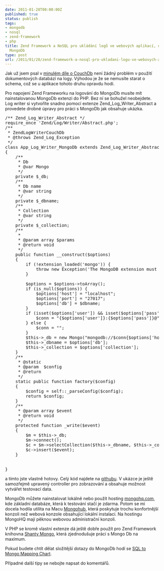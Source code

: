 ```yaml
---
date: 2011-01-28T00:00:00Z
published: true
status: publish
tags:
- mongodb
- nosql
- zend-framework
- php
title: Zend Framework a NoSQL pro ukládání logů ve webových aplikací, díl druhý o
  MongoDb
type: post
url: /2011/01/28/zend-framework-a-nosql-pro-ukladani-logu-ve-webovych-aplikaci-druhy-dil-o-mongodb/
---
```


Jak už jsem psal v <a href="https://blog.prskavec.net/2010/08/zend-framework-a-nosql-pro-ukladani-logu-ve-webovych-aplikaci-dil-1-couchdb/">minulém díle o CouchDb</a> není žádný problém v použití dokumentových databází na logy. Výhodou je že se nemusíte starat o schema, což se u aplikace tohoto druhu opravdu hodí.

Pro napojení Zend Frameworku na logování do MongoDb musíte mít nainstalovanou MongoDb extenzi do PHP. Bez ní se bohužel neobejdete. Log writer si vytvoříte snadno pomocí extenze Zend_Log_Writer_Abstract a provedete drobné úpravy pro práci s MongoDb jak obsahuje ukázka.

<pre class="code php">
/** Zend_Log_Writer_Abstract */
require_once 'Zend/Log/Writer/Abstract.php';
/**
 * ZendLogWriterCouchDb
 * @throws Zend_Log_Exception
 */
class App_Log_Writer_MongoDb extends Zend_Log_Writer_Abstract
{
    /**
     * Db
     * @var Mongo
     */
    private $_db;
    /**
     * Db name
     * @var string
     */
    private $_dbname;
    /**
     * Collection
     * @var string
     */
    private $_collection;
    /**
     *
     * @param array $params
     * @return void
     */
    public function __construct($options)
    {
        if (!extension_loaded('mongo')) {
            throw new Exception('The MongoDB extension must be loaded for using this logger !');
        }

        $options = $options->toArray();
        if (is_null($options)) {
            $options['host'] = "localhost";
            $options['port'] = "27017";
            $options['db'] = $dbname;
        }
        if (isset($options['user']) && isset($options['pass'])) {
            $conn = "{$options['user']}:{$options['pass']}@";
        } else {
            $conn = "";
        }
        $this->_db = new Mongo("mongodb://$conn{$options['host']}:{$options['port']}/{$options['db']}");
        $this->_dbname = $options['db'];
        $this->_collection = $options['collection'];
    }
    /**
     * @static
     * @param  $config
     * @return
     */
    static public function factory($config)
    {
        $config = self::_parseConfig($config);
        return $config;
    }
    /**
     * @param array $event
     * @return void
     */
    protected function _write($event)
    {
        $m = $this->_db;
        $m->connect();
        $c = $m->selectCollection($this->_dbname, $this->_collection);
        $c->insert($event);
    }


}
</pre>

a tímto jste vlastně hotovy. Celý kód najdete na <a href='https://github.com/abtris/phplogger-mongodb'>githubu</a>. V ukázce je ještě samozřejmě upravený controller pro zobrazování a obsahuje možnost vytvářet testovací data.

MongoDb můžete nainstalovat lokálně nebo použít hosting <a href='https://mongohq.com'>mongohq.com</a>, kde základní databáze, která k testování stačí je zdarma. Potom se mi docela hodila utilita na Macu <a href="https://mongohub.todayclose.com/">Mongohub</a>, která poskytuje trochu konfortnější konzoli než webová konzole obsahující lokální instalaci. Na hostingu MongoHQ mají pěknou webovou administrační konzoli.

V PHP se kromě vlastní extenze dá ještě dobře použít pro Zend Framework knihovna <a href="https://github.com/coen-hyde/Shanty-Mongo">Shanty Mongo</a>, která zjednodušuje práci s Mongo Db na maximum.

Pokud budete chtít dělat složitější dotazy do MongoDb hodí se
<a href="https://www.mongodb.org/display/DOCS/SQL+to+Mongo+Mapping+Chart">SQL to Mongo Mapping Chart</a>.

Případné další tipy se nebojte napsat do komentářů.

